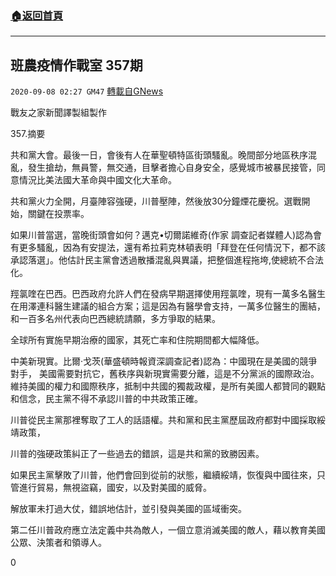 ###  [:house:返回首頁](https://github.com/ourhimalayas/txt)
---

## 班農疫情作戰室 357期
`2020-09-08 02:27 GM47` [轉載自GNews](https://gnews.org/zh-hant/340677/)

戰友之家新聞譯製組製作



357.摘要

共和黨大會。最後一日，會後有人在華聖頓特區街頭騷亂。晚間部分地區秩序混亂，發生搶劫，無員警，無交通，目擊者擔心自身安全，感覺城市被暴民接管，同意情況比美法國大革命與中國文化大革命。

共和黨火力全開，月臺陣容強硬，川普壓陣，然後放30分鐘煙花慶祝。選戰開始，關鍵在投票率。

如果川普當選，當晚街頭會如何？邁克•切爾諾維奇(作家 調查記者媒體人)認為會有更多騷亂，因為有安提法，還有希拉莉克林頓表明「拜登在任何情況下，都不該承認落選」。他估計民主黨會透過散播混亂與異議，把整個進程拖垮,使總統不合法化。

羥氯喹在巴西。巴西政府允許人們在發病早期選擇使用羥氯喹，現有一萬多名醫生在用澤連科醫生建議的組合方案；這是因為有醫學會支持，一萬多位醫生的團結，和一百多名州代表向巴西總統請願，多方爭取的結果。

全球所有實施早期治療的國家，其死亡率和住院期間都大幅降低。

中美新現實。比爾·戈茨(華盛頓時報資深調查記者)認為：中國現在是美國的競爭對手， 美國需要對抗它，舊秩序與新現實需要分離，這是不分黨派的國際政治。維持美國的權力和國際秩序，抵制中共國的獨裁政權，是所有美國人都贊同的觀點和信念，民主黨不得不承認川普的中共政策正確。

川普從民主黨那裡奪取了工人的話語權。共和黨和民主黨歷屆政府都對中國採取綏靖政策，

川普的強硬政策糾正了一些過去的錯誤，這是共和黨的致勝因素。

如果民主黨擊敗了川普，他們會回到從前的狀態，繼續綏靖，恢復與中國往來，只管進行貿易，無視盜竊，國安，以及對美國的威脅。

解放軍未打過大仗，錯誤地估計，並引發與美國的區域衝突。

第二任川普政府應立法定義中共為敵人，一個立意消滅美國的敵人，藉以教育美國公眾、決策者和領導人。

0
